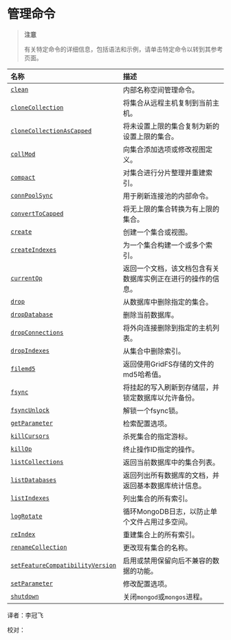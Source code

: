 # 管理命令

> **注意**
>
> 有关特定命令的详细信息，包括语法和示例，请单击特定命令以转到其参考页面。

| 名称 | 描述 |
| :--- | :--- |
| [`clean`](administration-commands.md) | 内部名称空间管理命令。 |
| [`cloneCollection`](administration-commands.md) | 将集合从远程主机复制到当前主机。 |
| [`cloneCollectionAsCapped`](administration-commands.md) | 将未设置上限的集合复制为新的设置上限的集合。 |
| [`collMod`](administration-commands.md) | 向集合添加选项或修改视图定义。 |
| [`compact`](administration-commands.md) | 对集合进行分片整理并重建索引。 |
| [`connPoolSync`](administration-commands.md) | 用于刷新连接池的内部命令。 |
| [`convertToCapped`](administration-commands.md) | 将无上限的集合转换为有上限的集合。 |
| [`create`](administration-commands.md) | 创建一个集合或视图。 |
| [`createIndexes`](administration-commands.md) | 为一个集合构建一个或多个索引。 |
| [`currentOp`](administration-commands.md) | 返回一个文档，该文档包含有关数据库实例正在进行的操作的信息。 |
| [`drop`](administration-commands.md) | 从数据库中删除指定的集合。 |
| [`dropDatabase`](administration-commands.md) | 删除当前数据库。 |
| [`dropConnections`](administration-commands.md) | 将外向连接删除到指定的主机列表。 |
| [`dropIndexes`](administration-commands.md) | 从集合中删除索引。 |
| [`filemd5`](administration-commands.md) | 返回使用GridFS存储的文件的md5哈希值。 |
| [`fsync`](administration-commands.md) | 将挂起的写入刷新到存储层，并锁定数据库以允许备份。 |
| [`fsyncUnlock`](administration-commands.md) | 解锁一个fsync锁。 |
| [`getParameter`](administration-commands.md) | 检索配置选项。 |
| [`killCursors`](administration-commands.md) | 杀死集合的指定游标。 |
| [`killOp`](administration-commands.md) | 终止操作ID指定的操作。 |
| [`listCollections`](administration-commands.md) | 返回当前数据库中的集合列表。 |
| [`listDatabases`](administration-commands.md) | 返回列出所有数据库的文档，并返回基本数据库统计信息。 |
| [`listIndexes`](administration-commands.md) | 列出集合的所有索引。 |
| [`logRotate`](administration-commands.md) | 循环MongoDB日志，以防止单个文件占用过多空间。 |
| [`reIndex`](administration-commands.md) | 重建集合上的所有索引。 |
| [`renameCollection`](administration-commands.md) | 更改现有集合的名称。 |
| [`setFeatureCompatibilityVersion`](administration-commands.md) | 启用或禁用保留向后不兼容的数据的功能。 |
| [`setParameter`](administration-commands.md) | 修改配置选项。 |
| [`shutdown`](administration-commands.md) | 关闭`mongod`或`mongos`进程。 |

译者：李冠飞

校对：

